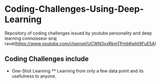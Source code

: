 # Coding-Challenges-Using-Deep-Learning
Repository of coding challenges issued by youtube personality and deep learning connoisseur siraj raval(https://www.youtube.com/channel/UCWN3xxRkmTPmbKwht9FuE5A)
## Coding Challenges include
* One-Shot Learning
** Learning from only a few data point and its usefulness to anyone.
